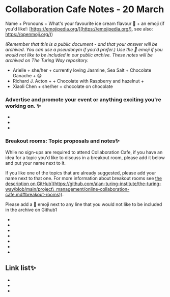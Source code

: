 # Collaboration Cafe Notes - 20 March

Name + Pronouns + What's your favourite ice cream flavour 🍦 + an emoji (if you'd like!: [https://emojipedia.org/](https://emojipedia.org/), see also: [https://openmoji.org/)](https://openmoji.org/))

*(Remember that this is a public document - and that your answer will be archived. You can use a pseudonym if you'd prefer.) Use the 🤫 emoji if you would not like to be included in our public archive. These notes will be archived on The Turing Way repository.*

* Arielle + she/her + currently loving Jasmine, Sea Salt + Chocolate Ganache + 😋
* Richard J. Acton + + Chocolate with Raspberry and hazelnut +
* Xiaoli Chen + she/her + chocolate on chocolate 

### Advertise and promote your event or anything exciting you're working on. ✨ 

*  
*  
*  

### Breakout rooms: Topic proposals and notes✨ 

While no sign-ups are required to attend Collaboration Cafe, if you have an idea for a topic you'd like to discuss in a breakout room, please add it below and put your name next to it. 

If you like one of the topics that are already suggested, please add your name next to that one. For more information about breakout rooms see [the description on GitHub]([https://github.com/alan-turing-institute/the-turing-way/blob/main/project\_management/online-collaboration-cafe.md#breakout-rooms)](https://github.com/alan-turing-institute/the-turing-way/blob/main/project\_management/online-collaboration-cafe.md#breakout-rooms)).

Please add a 🤫 emoji next to any line that you would not like to be included in the archive on Github1

*  
*  
* 
* 
* 
* 
* 

## Link list✨ 

* 
* 
* 